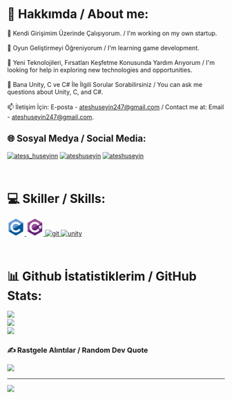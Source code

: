 # 💫 Hakkımda / About me:
🔭 Kendi Girişimim Üzerinde Çalışıyorum. / I'm working on my own startup.<br><br>👯 Oyun Geliştirmeyi Öğreniyorum / I'm learning game development.<br><br>🤝 Yeni Teknolojileri, Fırsatları Keşfetme Konusunda Yardım Arıyorum / I'm looking for help in exploring new technologies and opportunities.<br><br>💬  Bana Unity, C ve C# İle İlgili Sorular Sorabilirsiniz / You can ask me questions about Unity, C, and C#.<br><br>📫 İletişim İçin: E-posta - ateshuseyin247@gmail.com / Contact me at: Email - ateshuseyin247@gmail.com.

## 🌐 Sosyal Medya / Social Media:
<a href="https://instagram.com/atess_huseyinn" target="blank"><img align="center" src="https://raw.githubusercontent.com/rahuldkjain/github-profile-readme-generator/master/src/images/icons/Social/instagram.svg" alt="atess_huseyinn" height="30" width="40" /></a>
<a href="https://www.youtube.com/channel/UCYKwCoigaEOPvM1_pPCTu5A" target="blank"><img align="center" src="https://raw.githubusercontent.com/rahuldkjain/github-profile-readme-generator/master/src/images/icons/Social/youtube.svg" alt="ateshuseyin" height="30" width="40" /></a>
<a href="https://www.udemy.com/user/huseyin-ates-2/" target="blank"><img align="center" src="https://github.com/huseyinnatess/Profile_Readme_Generator/blob/main/image_src/Udemy-Emblem.svg" alt="ateshuseyin" height="60" width="50" /></a>
</p>
<br>

# 💻 Skiller / Skills:
<p align="left"> <a href="https://www.cprogramming.com/" target="_blank" rel="noreferrer"> <img src="https://raw.githubusercontent.com/devicons/devicon/master/icons/c/c-original.svg" alt="c" width="40" height="40"/> </a> <a href="https://www.w3schools.com/cs/" target="_blank" rel="noreferrer"> <img src="https://raw.githubusercontent.com/devicons/devicon/master/icons/csharp/csharp-original.svg" alt="csharp" width="40" height="40"/> </a> <a href="https://git-scm.com/" target="_blank" rel="noreferrer"> <img src="https://www.vectorlogo.zone/logos/git-scm/git-scm-icon.svg" alt="git" width="40" height="40"/> </a> <a href="https://unity.com/" target="_blank" rel="noreferrer"> <img src="https://www.vectorlogo.zone/logos/unity3d/unity3d-icon.svg" alt="unity" width="40" height="40"/> </a> </p>
<br>

# 📊 Github İstatistiklerim / GitHub Stats:
![](https://github-readme-stats.vercel.app/api?username=huseyinnatess&theme=dark&hide_border=false&include_all_commits=true&count_private=true)<br/>
![](https://github-readme-streak-stats.herokuapp.com/?user=huseyinnatess&theme=dark&hide_border=false)<br/>
![](https://github-readme-stats.vercel.app/api/top-langs/?username=huseyinnatess&theme=dark&hide_border=false&include_all_commits=true&count_private=true&layout=compact)

### ✍️ Rastgele Alıntılar / Random Dev Quote
![](https://quotes-github-readme.vercel.app/api?type=horizontal&theme=gruvbox)

---
[![](https://visitcount.itsvg.in/api?id=huseyinnatess&icon=0&color=0)](https://visitcount.itsvg.in)

<!-- Proudly created with GPRM ( https://gprm.itsvg.in ) -->
